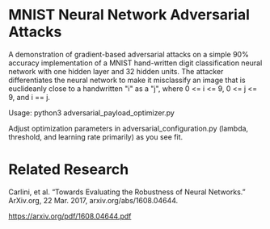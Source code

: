 # MNIST Neural Network Adversarial Attacks
A demonstration of gradient-based adversarial attacks on a simple 90% accuracy implementation of 
a MNIST hand-written digit classification neural network with one hidden layer and 
32 hidden units. The attacker differentiates the neural network to make it misclassify an image that is euclideanly close to a handwritten "i" as a "j", where 0 <= i <= 9, 0 <= j <= 9, and i =\= j.
 
Usage: python3 adversarial_payload_optimizer.py

Adjust optimization parameters in adversarial_configuration.py (lambda, threshold, and learning rate primarily)
as you see fit.

# Related Research
Carlini, et al. “Towards Evaluating the Robustness of Neural Networks.” ArXiv.org, 22 Mar. 2017, arxiv.org/abs/1608.04644. 

https://arxiv.org/pdf/1608.04644.pdf
